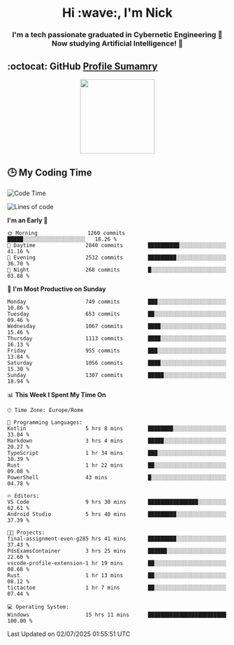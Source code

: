 <h1 align="center">Hi :wave:, I'm Nick</h1>

<h3 align="center">I'm a tech passionate graduated in Cybernetic Engineering 🤖<br>
Now studying Artificial Intelligence! 🧠</h3>


## :octocat: GitHub <a href="https://github.com/vn7n24fzkq/github-profile-summary-cards">Profile Sumamry</a>

<p align="center">
   <img style="height:170px;display:inline-block"  src="http://github-profile-summary-cards.vercel.app/api/cards/profile-details?username=CodeClimberNT&theme=github_dark" />
<!--    <img style="height:170px;display:inline-block"  src="http://github-profile-summary-cards.vercel.app/api/cards/repos-per-language?username=CodeClimberNT&theme=github_dark&exclude=" /> -->
</p>

 ## :clock3: My Coding Time 
 
<!--START_SECTION:waka-->
![Code Time](http://img.shields.io/badge/Code%20Time-733%20hrs%208%20mins-blue)

![Lines of code](https://img.shields.io/badge/From%20Hello%20World%20I%27ve%20Written-5.8%20million%20lines%20of%20code-blue)

**I'm an Early 🐤** 

```text
🌞 Morning                1260 commits        █████░░░░░░░░░░░░░░░░░░░░   18.26 % 
🌆 Daytime                2840 commits        ██████████░░░░░░░░░░░░░░░   41.16 % 
🌃 Evening                2532 commits        █████████░░░░░░░░░░░░░░░░   36.70 % 
🌙 Night                  268 commits         █░░░░░░░░░░░░░░░░░░░░░░░░   03.88 % 
```
📅 **I'm Most Productive on Sunday** 

```text
Monday                   749 commits         ███░░░░░░░░░░░░░░░░░░░░░░   10.86 % 
Tuesday                  653 commits         ██░░░░░░░░░░░░░░░░░░░░░░░   09.46 % 
Wednesday                1067 commits        ████░░░░░░░░░░░░░░░░░░░░░   15.46 % 
Thursday                 1113 commits        ████░░░░░░░░░░░░░░░░░░░░░   16.13 % 
Friday                   955 commits         ███░░░░░░░░░░░░░░░░░░░░░░   13.84 % 
Saturday                 1056 commits        ████░░░░░░░░░░░░░░░░░░░░░   15.30 % 
Sunday                   1307 commits        █████░░░░░░░░░░░░░░░░░░░░   18.94 % 
```


📊 **This Week I Spent My Time On** 

```text
🕑︎ Time Zone: Europe/Rome

💬 Programming Languages: 
Kotlin                   5 hrs 8 mins        ████████░░░░░░░░░░░░░░░░░   33.84 % 
Markdown                 3 hrs 4 mins        █████░░░░░░░░░░░░░░░░░░░░   20.27 % 
TypeScript               1 hr 34 mins        ███░░░░░░░░░░░░░░░░░░░░░░   10.39 % 
Rust                     1 hr 22 mins        ██░░░░░░░░░░░░░░░░░░░░░░░   09.08 % 
PowerShell               43 mins             █░░░░░░░░░░░░░░░░░░░░░░░░   04.78 % 

🔥 Editors: 
VS Code                  9 hrs 30 mins       ████████████████░░░░░░░░░   62.61 % 
Android Studio           5 hrs 40 mins       █████████░░░░░░░░░░░░░░░░   37.39 % 

🐱‍💻 Projects: 
final-assignment-even-g285 hrs 41 mins       █████████░░░░░░░░░░░░░░░░   37.43 % 
PdsExamsContainer        3 hrs 25 mins       ██████░░░░░░░░░░░░░░░░░░░   22.60 % 
vscode-profile-extension-1 hr 19 mins        ██░░░░░░░░░░░░░░░░░░░░░░░   08.68 % 
Rust                     1 hr 13 mins        ██░░░░░░░░░░░░░░░░░░░░░░░   08.12 % 
tictactoe                1 hr 7 mins         ██░░░░░░░░░░░░░░░░░░░░░░░   07.44 % 

💻 Operating System: 
Windows                  15 hrs 11 mins      █████████████████████████   100.00 % 
```


 Last Updated on 02/07/2025 01:55:51 UTC
<!--END_SECTION:waka-->

